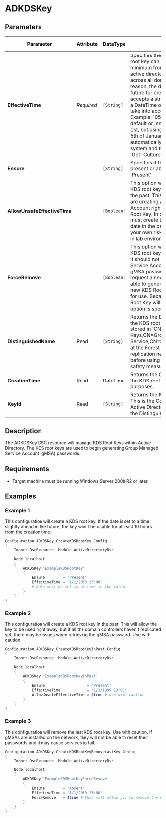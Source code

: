 ﻿# ADKDSKey

## Parameters

| Parameter                    | Attribute  | DataType    | Description                                                                                                                                                                                                                                                                                                                                                                                                                                                                                                                                                                                                                                             | Allowed Values  |
| ---------------------------- | ---------- | ----------- | ------------------------------------------------------------------------------------------------------------------------------------------------------------------------------------------------------------------------------------------------------------------------------------------------------------------------------------------------------------------------------------------------------------------------------------------------------------------------------------------------------------------------------------------------------------------------------------------------------------------------------------------------------- | --------------- |
| **EffectiveTime**            | *Required* | `[String]`  | Specifies the Effective time when a KDS root key can be used. There is a 10 hour minimum from creation date to allow active directory to properly replicate across all domain controllers. For this reason, the date must be set in the future for creation. While this parameter accepts a string, it will be converted into a DateTime object. This will also try to take into account cultural settings. Example: '05/01/1999 13:00 using default or 'en-US' culture would be May 1st, but using 'de-DE' culture would be 5th of January. The culture is automatically pulled from the operating system and this can be checked using 'Get-Culture'. |                 |
| **Ensure**                   |            | `[String]`  | Specifies if this KDS Root Key should be present or absent. Default value is 'Present'.                                                                                                                                                                                                                                                                                                                                                                                                                                                                                                                                                                 | Present, Absent |
| **AllowUnsafeEffectiveTime** |            | `[Boolean]` | This option will allow you to create a KDS root key if EffectiveTime is set in the past. This may cause issues if you are creating a Group Managed Service Account right after you create the KDS Root Key. In order to get around this, you must create the KDS Root Key using a date in the past. This should be used at your own risk and should only be used in lab environments.                                                                                                                                                                                                                                                                   |                 |
| **ForceRemove**              |            | `[Boolean]` | This option will allow you to remove a KDS root key if there is only one key left. It should not break your Group Managed Service Accounts (gMSA), but if the gMSA password expires and it needs to request a new password, it will not be able to generate a new password until a new KDS Root Key is installed and ready for use. Because of this, the last KDS Root Key will not be removed unless this option is specified.                                                                                                                                                                                                                         |                 |
| **DistinguishedName**        | Read       | `[String]`  | Returns the Distinguished Name (DN) of the KDS root key. The KDS Root Key is stored in 'CN=Master Root Keys,CN=Group Key Distribution Service,CN=Services,CN=Configuration' at the Forest level. This is also why replication needs 10 hours to occur before using the KDS Root Key as a safety measure.                                                                                                                                                                                                                                                                                                                                                |                 |
| **CreationTime**             | Read       | DateTime    | Returns the Creation date and time of the KDS root key for informational purposes.                                                                                                                                                                                                                                                                                                                                                                                                                                                                                                                                                                      |                 |
| **KeyId**                    | Read       | `[String]`  | Returns the KeyID of the KDS root key. This is the Common Name (CN) within Active Directory and is required to build the Distinguished Name.                                                                                                                                                                                                                                                                                                                                                                                                                                                                                                            |                 |

## Description

The ADKDSKey DSC resource will manage KDS Root Keys within Active Directory. The KDS root keys are used to begin generating Group Managed Service Account (gMSA) passwords.

## Requirements

* Target machine must be running Windows Server 2008 R2 or later.

## Examples

### Example 1

This configuration will create a KDS root key. If the date is set to a time
slightly ahead in the future, the key won't be usable for at least 10 hours
from the creation time.

```powershell
Configuration ADKDSKey_CreateKDSRootKey_Config
{
    Import-DscResource -Module ActiveDirectoryDsc

    Node localhost
    {
        ADKDSKey 'ExampleKDSRootKey'
        {
            Ensure        = 'Present'
            EffectiveTime = '1/1/2030 13:00'
            # Date must be set to at time in the future
        }
    }
}
```

### Example 2

This configuration will create a KDS root key in the past. This will allow
the key to be used right away, but if all the domain controllers haven't
replicated yet, there may be issues when retrieving the gMSA password.
Use with caution

```powershell
Configuration ADKDSKey_CreateKDSRootKeyInPast_Config
{
    Import-DscResource -Module ActiveDirectoryDsc

    Node localhost
    {
        ADKDSKey 'ExampleKDSRootKeyInPast'
        {
            Ensure                   = 'Present'
            EffectiveTime            = '1/1/1999 13:00'
            AllowUnsafeEffectiveTime = $true # Use with caution
        }
    }
}
```

### Example 3

This configuration will remove the last KDS root key. Use with caution.
If gMSAs are installed on the network, they will not be able to reset
their passwords and it may cause services to fail.

```powershell
Configuration ADKDSKey_CreateKDSRootKeyRemoveLastKey_Config
{
    Import-DscResource -Module ActiveDirectoryDsc

    Node localhost
    {
        ADKDSKey 'ExampleKDSRootKeyForceRemove'
        {
            Ensure        = 'Absent'
            EffectiveTime = '1/1/2030 13:00'
            ForceRemove   = $true # This will allow you to remove the key if it's the last one
        }
    }
}
```

